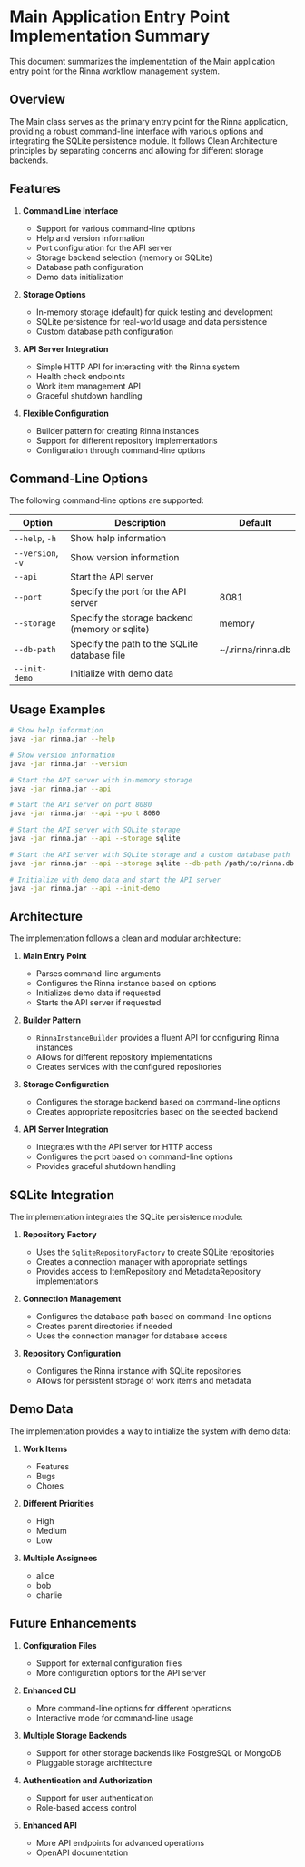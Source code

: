# Main Application Entry Point Implementation Summary

This document summarizes the implementation of the Main application entry point for the Rinna workflow management system.

## Overview

The Main class serves as the primary entry point for the Rinna application, providing a robust command-line interface with various options and integrating the SQLite persistence module. It follows Clean Architecture principles by separating concerns and allowing for different storage backends.

## Features

1. **Command Line Interface**
   - Support for various command-line options
   - Help and version information
   - Port configuration for the API server
   - Storage backend selection (memory or SQLite)
   - Database path configuration
   - Demo data initialization

2. **Storage Options**
   - In-memory storage (default) for quick testing and development
   - SQLite persistence for real-world usage and data persistence
   - Custom database path configuration

3. **API Server Integration**
   - Simple HTTP API for interacting with the Rinna system
   - Health check endpoints
   - Work item management API
   - Graceful shutdown handling

4. **Flexible Configuration**
   - Builder pattern for creating Rinna instances
   - Support for different repository implementations
   - Configuration through command-line options

## Command-Line Options

The following command-line options are supported:

| Option          | Description                                               | Default           |
|-----------------|-----------------------------------------------------------|-------------------|
| `--help`, `-h`  | Show help information                                     |                   |
| `--version`, `-v`| Show version information                                 |                   |
| `--api`         | Start the API server                                      |                   |
| `--port`        | Specify the port for the API server                       | 8081              |
| `--storage`     | Specify the storage backend (memory or sqlite)            | memory            |
| `--db-path`     | Specify the path to the SQLite database file              | ~/.rinna/rinna.db |
| `--init-demo`   | Initialize with demo data                                 |                   |

## Usage Examples

```bash
# Show help information
java -jar rinna.jar --help

# Show version information
java -jar rinna.jar --version

# Start the API server with in-memory storage
java -jar rinna.jar --api

# Start the API server on port 8080
java -jar rinna.jar --api --port 8080

# Start the API server with SQLite storage
java -jar rinna.jar --api --storage sqlite

# Start the API server with SQLite storage and a custom database path
java -jar rinna.jar --api --storage sqlite --db-path /path/to/rinna.db

# Initialize with demo data and start the API server
java -jar rinna.jar --api --init-demo
```

## Architecture

The implementation follows a clean and modular architecture:

1. **Main Entry Point**
   - Parses command-line arguments
   - Configures the Rinna instance based on options
   - Initializes demo data if requested
   - Starts the API server if requested

2. **Builder Pattern**
   - `RinnaInstanceBuilder` provides a fluent API for configuring Rinna instances
   - Allows for different repository implementations
   - Creates services with the configured repositories

3. **Storage Configuration**
   - Configures the storage backend based on command-line options
   - Creates appropriate repositories based on the selected backend

4. **API Server Integration**
   - Integrates with the API server for HTTP access
   - Configures the port based on command-line options
   - Provides graceful shutdown handling

## SQLite Integration

The implementation integrates the SQLite persistence module:

1. **Repository Factory**
   - Uses the `SqliteRepositoryFactory` to create SQLite repositories
   - Creates a connection manager with appropriate settings
   - Provides access to ItemRepository and MetadataRepository implementations

2. **Connection Management**
   - Configures the database path based on command-line options
   - Creates parent directories if needed
   - Uses the connection manager for database access

3. **Repository Configuration**
   - Configures the Rinna instance with SQLite repositories
   - Allows for persistent storage of work items and metadata

## Demo Data

The implementation provides a way to initialize the system with demo data:

1. **Work Items**
   - Features
   - Bugs
   - Chores

2. **Different Priorities**
   - High
   - Medium
   - Low

3. **Multiple Assignees**
   - alice
   - bob
   - charlie

## Future Enhancements

1. **Configuration Files**
   - Support for external configuration files
   - More configuration options for the API server

2. **Enhanced CLI**
   - More command-line options for different operations
   - Interactive mode for command-line usage

3. **Multiple Storage Backends**
   - Support for other storage backends like PostgreSQL or MongoDB
   - Pluggable storage architecture

4. **Authentication and Authorization**
   - Support for user authentication
   - Role-based access control

5. **Enhanced API**
   - More API endpoints for advanced operations
   - OpenAPI documentation